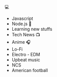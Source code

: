 :computer:
 * Javascript
 * Node.js 
:newspaper:
 * Learning new stuffs 
 * Tech News
 :tv:
 * Anime 
 :headphones: 
 * Lo-Fi
 * Electro - EDM
 * Upbeat music
 * NCS
* American football